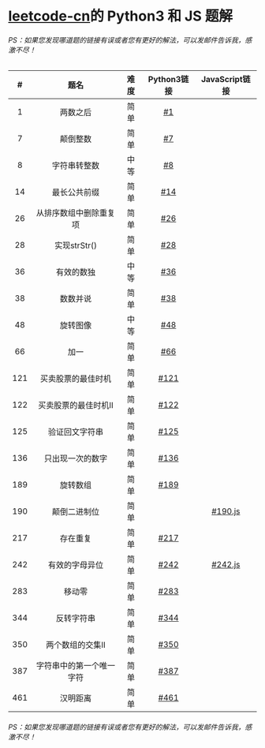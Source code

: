 # [leetcode-cn](https://leetcode-cn.com)的 Python3 和 JS 题解

###### PS：如果您发现哪道题的链接有误或者您有更好的解法，可以发邮件告诉我，感激不尽！


| #    | 题名 | 难度 | Python3链接 | JavaScript链接 |
| :----: | :----: | :----: | :----: | :----: |
| 1 | 两数之后 | 简单 | [#1](sources/1.py) |  |
| 7 | 颠倒整数 | 简单 | [#7](sources/7.py) |  |
| 8 | 字符串转整数 | 中等 | [#8](sources/8.py) | |
| 14 | 最长公共前缀 | 简单 | [#14](sources/14.py) | |
| 26 | 从排序数组中删除重复项 | 简单 | [#26](sources/26.py) |  |
| 28 | 实现strStr() | 简单 | [#28](sources/28.py) | |
| 36 | 有效的数独 | 中等 | [#36](sources/36.py) |  |
| 38 | 数数并说 | 简单 | [#38](sources/38.py) | |
| 48 | 旋转图像 | 中等 | [#48](sources/48.py) |  |
| 66 | 加一 | 简单 | [#66](sources/66.py) |  |
| 121 | 买卖股票的最佳时机 | 简单 | [#121](sources/121.py) |  |
| 122 | 买卖股票的最佳时机II | 简单 | [#122](sources/122.py) |  |
| 125 | 验证回文字符串 | 简单 | [#125](sources/125.py) | |
| 136 | 只出现一次的数字 | 简单 | [#136](sources/136.py) |  |
| 189 | 旋转数组 | 简单 | [#189](sources/189.py) |  |
| 190 | 颠倒二进制位 | 简单 |  | [#190.js](sources/190.js) |
| 217 | 存在重复 | 简单 | [#217](sources/217.py) |  |
| 242 | 有效的字母异位 | 简单 | [#242](sources/242.py) | [#242.js](sources/242.js) |
| 283 | 移动零 | 简单 | [#283](sources/283.py) |  |
| 344 | 反转字符串 | 简单 | [#344](sources/344.py) |  |
| 350 | 两个数组的交集II | 简单 | [#350](sources/350.py) |  |
| 387 | 字符串中的第一个唯一字符 | 简单 | [#387](sources/387.py) |  |
| 461 | 汉明距离 | 简单 | [#461](sources/461.py) | |

###### PS：如果您发现哪道题的链接有误或者您有更好的解法，可以发邮件告诉我，感激不尽！